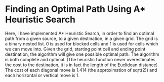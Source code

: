 # Finding an Optimal Path Using A* Heuristic Search

Here, I have implemented A* Heuristic Search, in order to find an optimal path from a given source, to a given destination, in a given grid. The grid is a binary nested list. 0 is used for blocked cells and 1 is used for cells which we can move into. Given the grid, starting point cell and ending point destination, the algorithm will give one possible optimal path. The algorithm is both complete and optimal. (The heuristic function never overestimates the cost to the destination, it is in fact the length of the Euclidean distance) The cost of each diagonal move is 1.414 (the approximation of sqrt(2)) and each horizontal or vertical move is 1.
